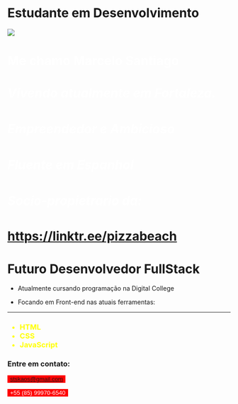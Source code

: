 # Estudante em Desenvolvimento

![](smart-icon-png-21.jpg)


<h1 class="h1rr"> Me chamo Marcelo Santiago <h1>


<div class="tuc">

<h5>Vivendo atualmente em Fortaleza.
<h5>Empreendedor e Ambicioso
<h5> Fluente em Espanhol
<h5> Socio-propietrario da: 

</div>

https://linktr.ee/pizzabeach


# Futuro Desenvolvedor FullStack


<div class="tec">

- Atualmente cursando programação na Digital College


- Focando em Front-end nas atuais ferramentas:
<hr>

</div>


<style> .trec {color: yellow; }</style>

<div class="trec">

<h3>

- HTML
- CSS
- JavaScript
  </div>


### Entre em contato:

<style> 
button {background-color: red; border: 1px; color: white}  
</style>

<button> stskaos@gmail.com </button>

<button> +55 (85) 99970-6540</button>
 
<style> .trec {color: yellow; text: none;} </style>

<style> .h1rr
 {color: white;} </style>

<style> .tuc {color: white;} 
</style>	
